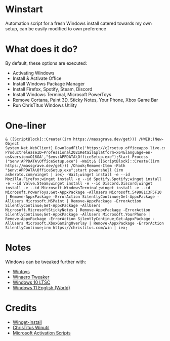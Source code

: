 # Winstart
Automation script for a fresh Windows install catered towards my own setup, can be easily modified to own preference
# What does it do?
By default, these options are executed:
- Activating Windows
- Install & Activate Office
- Install Windows Package Manager
- Install Firefox, Spotify, Steam, Discord
- Install Windows Terminal, Microsoft PowerToys
- Remove Cortana, Paint 3D, Sticky Notes, Your Phone, Xbox Game Bar
- Run ChrisTitus Windows Utility
# One-liner
```
& ([ScriptBlock]::Create((irm https://massgrave.dev/get))) /HWID;(New-Object System.Net.WebClient).DownloadFile('https://c2rsetup.officeapps.live.com/c2r/download.aspx?ProductreleaseID=Professional2021Retail&platform=x64&language=en-us&version=O16GA',"$env:APPDATA\OfficeSetup.exe");Start-Process ("$env:APPDATA\OfficeSetup.exe") -Wait;& ([ScriptBlock]::Create((irm https://massgrave.dev/get))) /Ohook;Remove-Item -Path "$env:APPDATA\OfficeSetup.exe";start powershell {irm asheroto.com/winget | iex} -Wait;winget install -e --id Mozilla.Firefox;winget install -e --id Spotify.Spotify;winget install -e --id Valve.Steam;winget install -e --id Discord.Discord;winget install -e --id Microsoft.WindowsTerminal;winget install -e --id Microsoft.PowerToys;Get-AppxPackage -AllUsers Microsoft.549981C3F5F10 | Remove-AppxPackage -ErrorAction SilentlyContinue;Get-AppxPackage -AllUsers Microsoft.MSPaint | Remove-AppxPackage -ErrorAction SilentlyContinue;Get-AppxPackage -AllUsers Microsoft.MicrosoftStickyNotes | Remove-AppxPackage -ErrorAction SilentlyContinue;Get-AppxPackage -AllUsers Microsoft.YourPhone | Remove-AppxPackage -ErrorAction SilentlyContinue;Get-AppxPackage -AllUsers Microsoft.XboxGamingOverlay | Remove-AppxPackage -ErrorAction SilentlyContinue;irm https://christitus.com/win | iex;
```
# Notes
Windows can be tweaked further with:
- [Wintoys](https://apps.microsoft.com/detail/wintoys/9P8LTPGCBZXD)
- [Winaero Tweaker](https://winaerotweaker.com/)
- [Windows 10 LTSC](https://www.microsoft.com/en-us/evalcenter/download-windows-10-enterprise)
- [Windows 11 English (World)](https://www.reddit.com/r/Windows11/comments/15gk07n/english_world_as_time_and_currency_for_debloating/)
# Credits
- [Winget-install](https://github.com/asheroto/winget-install)
- [ChrisTitus Winutil](https://github.com/ChrisTitusTech/winutil)
- [Microsoft Activation Scripts](https://github.com/massgravel/Microsoft-Activation-Scripts)
